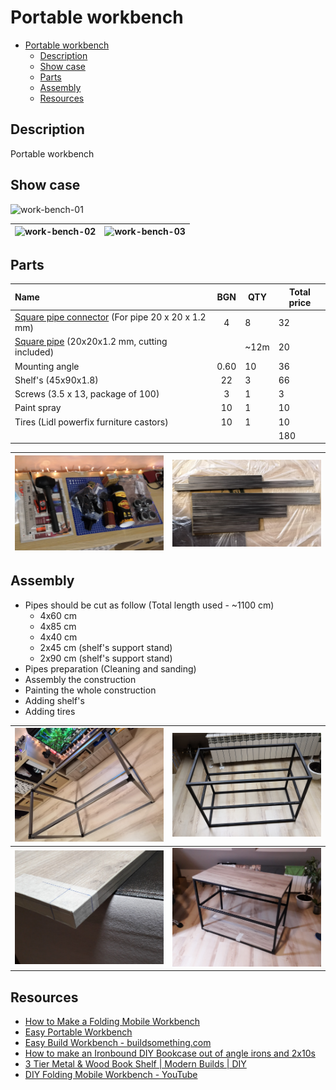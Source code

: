 # Portable workbench

<!-- Date: 2019.05.02  -->
- [Portable workbench](#portable-workbench)
  - [Description](#description)
  - [Show case](#show-case)
  - [Parts](#parts)
  - [Assembly](#assembly)
  - [Resources](#resources)

## Description

Portable workbench

## Show case

![work-bench-01](./assets/work-bench-01.jpg)

| ![work-bench-02](./assets/work-bench-02.jpg) | ![work-bench-03](./assets/work-bench-03.jpg) |
|:------------------------------------:|:------------------------------------:|

## Parts

| Name | BGN | QTY | Total price |
|:-|:-:|---|---|
| [Square pipe connector](https://www.mdm-bg.eu/brand/product/bid/1/mcid/57/pcid/58/pid/250/)  (For pipe  20 х 20 х 1.2 mm)| 4 | 8 | 32 |
| [Square pipe](http://www.metal-m.bg/productdetails.aspx?id=2)  (20x20x1.2 mm, cutting included) |  |  ~12m | 20 |
| Mounting angle| 0.60 | 10 | 36 |
| Shelf's (45x90x1.8) | 22 | 3 | 66 |
| Screws (3.5 x 13, package of 100) | 3 | 1 | 3 |
| Paint spray | 10 | 1 | 10 |
| Tires (Lidl powerfix furniture castors) | 10 | 1 | 10 |
|  |  |  | 180 |

| ![parts 01](./assets/parts-01.jpg) | ![parts 02](./assets/parts-02.jpg) |
|:------------------------------------:|:------------------------------------:|

## Assembly

- Pipes should be cut as follow (Total length used - ~1100 cm)
  - 4x60 cm
  - 4x85 cm
  - 4x40 cm
  - 2x45 cm (shelf's support stand)
  - 2x90 cm (shelf's support stand)
- Pipes preparation (Cleaning and sanding)
- Assembly the construction
- Painting the whole construction
- Adding shelf's
- Adding tires

| ![assembly-01 ](./assets/assembly-01.jpg ) | ![assembly-02 ](./assets/assembly-02.jpg ) |
|:------------------------------------------:|:------------------------------------------:|
| ![assembly-03 ](./assets/assembly-03.jpg ) | ![assembly-04 ](./assets/assembly-04.jpg ) |

## Resources

- [How to Make a Folding Mobile Workbench](https://www.youtube.com/watch?v=p-XQduw9tFk)
- [Easy Portable Workbench](https://rogueengineer.com/easy-diy-portable-workbench-plans/)
- [Easy Build Workbench - buildsomething.com](buildsomething.com)
- [How to make an Ironbound DIY Bookcase out of angle irons and 2x10s](https://www.youtube.com/watch?v=f2FNg-2TMh0)
- [3 Tier Metal & Wood Book Shelf | Modern Builds | DIY](https://www.youtube.com/watch?v=Yd7M_VX7o3k)
- [DIY Folding Mobile Workbench - YouTube](https://www.youtube.com/watch?v=jUNZVaGAE3E)
